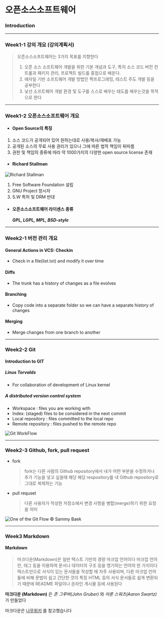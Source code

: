 # **오픈소스소프트웨어**

### Introduction

-------------
### Week1-1 강의 개요 (강의계획서)
> 오픈소스소프트웨어는 3가지 목표를 지향한다
> 1. 오픈 소스 소프트웨어 개발을 위한 기본 개념과 도구, 특히 소스 코드 버전 컨트롤과 패키지 관리, 프로젝트 빌드를 중점으로 배운다.
> 2. 애자일 기반 소프트웨어 개발 방법인 짝프로그래밍, 테스트 주도 개발 등을 공부한다
> 3. 낯선 소프트웨어 개발 환경 및 도구를 스스로 배우는 태도를 배우는것을 목적으로 한다

-------------
### Week1-2 오픈소스소프트웨어 개요
* #### Open Source의 특징  
1. 소스 코드가 공개되어 있어 원하는대로 사용/복사/재배포 가능
2. 공개된 소스의 무료 사용 권리가 있으나 그에 따른 법적 책임이 뒤따름
3. 권한 및 책임의 종류에 따라 약 1000가지의 다양한 open source license 존재
  
* #### Richard Stallman
 ![Richard Stallman](https://upload.wikimedia.org/wikipedia/commons/thumb/3/38/Richard_Stallman_Bologna_2024_abc1.jpg/462px-Richard_Stallman_Bologna_2024_abc1.jpg)  
1. Free Software Foundation 설립
2. GNU Project 창시자
3. S.W 특허 및 DRM 반대

* #### 오픈소스소프트웨어 라이센스 종류   
  **_GPL, LGPL, MPL, BSD-style_**
  
-------------
### Week2-1 버전 관리 개요
#### General Actions in VCS: Checkin
* Check in a file(list.txt) and modify it over time

#### Diffs
* The trunk has a history of changes as a file evolves

#### Branching
* Copy code into a separate folder so we can have a separate history of changes

#### Merging
* Merge changes from one branch to another
-------------
### Week2-2 Git
#### Introduction to GIT
##### Linus Torvalds
* For collaboration of development of Linux kernel
##### A distributed version control system
* Workspace : files you are working with  
* Index: (staged) files to be considered in the next commit  
* Local repository : files committed to the local repo  
* Remote repository : files pushed to the remote repo

![Git WorkFlow](https://github.com/user-attachments/assets/9764a8f6-bab9-4980-8a6a-f279c8df6107)

-------------
### Week2-3 Github, fork, pull request
* fork
  > fork는 다른 사람의 Github repository에서 내가 어떤 부분을 수정하거나 추가 기능을 넣고 싶을때 해당 해당 respository를 내 Github repository로 그대로 복제하는 기능
* pull requset
  > 다른 사용자가 작성한 저장소에서 변경 사항을 병합(merge)하기 위한 요청을 의미


![One of the Git Flow © Sammy Baek](https://lh3.googleusercontent.com/d/1dBD4F8sNrgrfk7wOnAckN9W5Qud_SlHS=w1000?authuser=0)


-------------
### Week3 Markdown
#### Markdown
  > 마크다운(Markdown)은 일반 텍스트 기반의 경량 마크업 언어이다
  > 마크업 언어란, 태그 등을 이용하여 문서나 데이터의 구조 등을 명기하는 언어의 한 가지이다
  > 텍스트만으로 서식이 있는 문서들을 작성할 때 자주 사용되며, 다른 마크업 언어들에 비해 문법이 쉽고 간단한 것이 특징
  > HTML 등의 서식 문서들로 쉽게 변환되기 때문에 README 파일이나 온라인 게시물 등에 사용된다
  
  **마크다운 (Markdown)** 은 _존 그루버(John Gruber)_ 와 _아론 스워츠(Aaron Swartz)_ 가 만들었다

마크다운은 [나무위키][1] 를 참고했습니다

[1]: https://namu.wiki/w/%EB%A7%88%ED%81%AC%EB%8B%A4%EC%9A%B4
